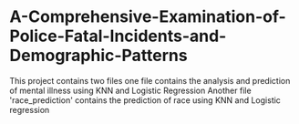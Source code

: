 # A-Comprehensive-Examination-of-Police-Fatal-Incidents-and-Demographic-Patterns

This project contains two files one file contains the analysis and prediction of mental illness using KNN and Logistic Regression 
Another file 'race_prediction' contains the prediction of race using KNN and Logistic regression
